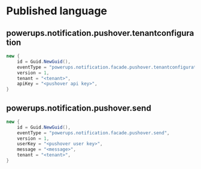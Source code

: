 Published language
==================

powerups.notification.pushover.tenantconfiguration
--------------------------------------------------

```csharp
new {
    id = Guid.NewGuid(),
    eventType = "powerups.notification.facade.pushover.tenantconfiguration",
    version = 1,
    tenant = "<tenant>",
    apiKey = "<pushover api key>",
}
```


powerups.notification.pushover.send
-----------------------------------

```csharp
new {
    id = Guid.NewGuid(),
    eventType = "powerups.notification.facade.pushover.send",
    version = 1,
    userKey = "<pushover user key>",
    message = "<message>",
    tenant = "<tenant>",
}
```

